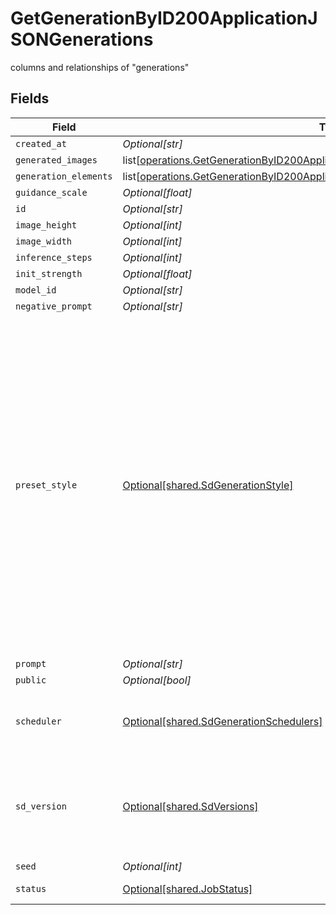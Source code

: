 # GetGenerationByID200ApplicationJSONGenerations

columns and relationships of "generations"


## Fields

| Field                                                                                                                                                                                                                                                                                                                    | Type                                                                                                                                                                                                                                                                                                                     | Required                                                                                                                                                                                                                                                                                                                 | Description                                                                                                                                                                                                                                                                                                              |
| ------------------------------------------------------------------------------------------------------------------------------------------------------------------------------------------------------------------------------------------------------------------------------------------------------------------------ | ------------------------------------------------------------------------------------------------------------------------------------------------------------------------------------------------------------------------------------------------------------------------------------------------------------------------ | ------------------------------------------------------------------------------------------------------------------------------------------------------------------------------------------------------------------------------------------------------------------------------------------------------------------------ | ------------------------------------------------------------------------------------------------------------------------------------------------------------------------------------------------------------------------------------------------------------------------------------------------------------------------ |
| `created_at`                                                                                                                                                                                                                                                                                                             | *Optional[str]*                                                                                                                                                                                                                                                                                                          | :heavy_minus_sign:                                                                                                                                                                                                                                                                                                       | N/A                                                                                                                                                                                                                                                                                                                      |
| `generated_images`                                                                                                                                                                                                                                                                                                       | list[[operations.GetGenerationByID200ApplicationJSONGenerationsGeneratedImages](undefined/models/operations/getgenerationbyid200applicationjsongenerationsgeneratedimages.md)]                                                                                                                                           | :heavy_minus_sign:                                                                                                                                                                                                                                                                                                       | N/A                                                                                                                                                                                                                                                                                                                      |
| `generation_elements`                                                                                                                                                                                                                                                                                                    | list[[operations.GetGenerationByID200ApplicationJSONGenerationsGenerationElements](undefined/models/operations/getgenerationbyid200applicationjsongenerationsgenerationelements.md)]                                                                                                                                     | :heavy_minus_sign:                                                                                                                                                                                                                                                                                                       | N/A                                                                                                                                                                                                                                                                                                                      |
| `guidance_scale`                                                                                                                                                                                                                                                                                                         | *Optional[float]*                                                                                                                                                                                                                                                                                                        | :heavy_minus_sign:                                                                                                                                                                                                                                                                                                       | N/A                                                                                                                                                                                                                                                                                                                      |
| `id`                                                                                                                                                                                                                                                                                                                     | *Optional[str]*                                                                                                                                                                                                                                                                                                          | :heavy_minus_sign:                                                                                                                                                                                                                                                                                                       | N/A                                                                                                                                                                                                                                                                                                                      |
| `image_height`                                                                                                                                                                                                                                                                                                           | *Optional[int]*                                                                                                                                                                                                                                                                                                          | :heavy_minus_sign:                                                                                                                                                                                                                                                                                                       | N/A                                                                                                                                                                                                                                                                                                                      |
| `image_width`                                                                                                                                                                                                                                                                                                            | *Optional[int]*                                                                                                                                                                                                                                                                                                          | :heavy_minus_sign:                                                                                                                                                                                                                                                                                                       | N/A                                                                                                                                                                                                                                                                                                                      |
| `inference_steps`                                                                                                                                                                                                                                                                                                        | *Optional[int]*                                                                                                                                                                                                                                                                                                          | :heavy_minus_sign:                                                                                                                                                                                                                                                                                                       | N/A                                                                                                                                                                                                                                                                                                                      |
| `init_strength`                                                                                                                                                                                                                                                                                                          | *Optional[float]*                                                                                                                                                                                                                                                                                                        | :heavy_minus_sign:                                                                                                                                                                                                                                                                                                       | N/A                                                                                                                                                                                                                                                                                                                      |
| `model_id`                                                                                                                                                                                                                                                                                                               | *Optional[str]*                                                                                                                                                                                                                                                                                                          | :heavy_minus_sign:                                                                                                                                                                                                                                                                                                       | N/A                                                                                                                                                                                                                                                                                                                      |
| `negative_prompt`                                                                                                                                                                                                                                                                                                        | *Optional[str]*                                                                                                                                                                                                                                                                                                          | :heavy_minus_sign:                                                                                                                                                                                                                                                                                                       | N/A                                                                                                                                                                                                                                                                                                                      |
| `preset_style`                                                                                                                                                                                                                                                                                                           | [Optional[shared.SdGenerationStyle]](undefined/models/shared/sdgenerationstyle.md)                                                                                                                                                                                                                                       | :heavy_minus_sign:                                                                                                                                                                                                                                                                                                       | The style to generate images with. When photoReal is enabled, use CINEMATIC, CREATIVE, VIBRANT, or NONE. When alchemy is disabled, use LEONARDO or NONE. When alchemy is enabled, use ANIME, CREATIVE, DYNAMIC, ENVIRONMENT, GENERAL, ILLUSTRATION, PHOTOGRAPHY, RAYTRACED, RENDER_3D, SKETCH_BW, SKETCH_COLOR, or NONE. |
| `prompt`                                                                                                                                                                                                                                                                                                                 | *Optional[str]*                                                                                                                                                                                                                                                                                                          | :heavy_minus_sign:                                                                                                                                                                                                                                                                                                       | N/A                                                                                                                                                                                                                                                                                                                      |
| `public`                                                                                                                                                                                                                                                                                                                 | *Optional[bool]*                                                                                                                                                                                                                                                                                                         | :heavy_minus_sign:                                                                                                                                                                                                                                                                                                       | N/A                                                                                                                                                                                                                                                                                                                      |
| `scheduler`                                                                                                                                                                                                                                                                                                              | [Optional[shared.SdGenerationSchedulers]](undefined/models/shared/sdgenerationschedulers.md)                                                                                                                                                                                                                             | :heavy_minus_sign:                                                                                                                                                                                                                                                                                                       | The scheduler to generate images with. Defaults to EULER_DISCRETE if not specified.                                                                                                                                                                                                                                      |
| `sd_version`                                                                                                                                                                                                                                                                                                             | [Optional[shared.SdVersions]](undefined/models/shared/sdversions.md)                                                                                                                                                                                                                                                     | :heavy_minus_sign:                                                                                                                                                                                                                                                                                                       | The base version of stable diffusion to use if not using a custom model. v1_5 is 1.5, v2 is 2.1, if not specified it will default to v1_5.                                                                                                                                                                               |
| `seed`                                                                                                                                                                                                                                                                                                                   | *Optional[int]*                                                                                                                                                                                                                                                                                                          | :heavy_minus_sign:                                                                                                                                                                                                                                                                                                       | N/A                                                                                                                                                                                                                                                                                                                      |
| `status`                                                                                                                                                                                                                                                                                                                 | [Optional[shared.JobStatus]](undefined/models/shared/jobstatus.md)                                                                                                                                                                                                                                                       | :heavy_minus_sign:                                                                                                                                                                                                                                                                                                       | The status of the current task.                                                                                                                                                                                                                                                                                          |